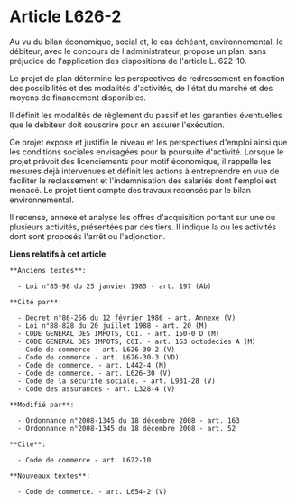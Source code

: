 # Article L626-2

Au vu du bilan économique, social et, le cas échéant, environnemental, le débiteur, avec le concours de l'administrateur,
propose un plan, sans préjudice de l'application des dispositions de l'article L. 622-10. 

Le projet de plan détermine les perspectives de redressement en fonction des possibilités et des modalités d'activités, de
l'état du marché et des moyens de financement disponibles. 

Il définit les modalités de règlement du passif et les garanties éventuelles que le   débiteur doit souscrire pour en assurer
l'exécution. 

Ce projet expose et justifie le niveau et les perspectives d'emploi ainsi que les conditions sociales envisagées pour la
poursuite d'activité. Lorsque le projet prévoit des licenciements pour motif économique, il rappelle les mesures déjà
intervenues et définit les actions à entreprendre en vue de faciliter le reclassement et l'indemnisation des salariés dont
l'emploi est menacé. Le projet tient compte des travaux recensés par le bilan environnemental. 

Il recense, annexe et analyse les offres d'acquisition portant sur une ou plusieurs activités, présentées par des tiers. Il
indique la ou les activités dont sont proposés l'arrêt ou l'adjonction.

**Liens relatifs à cet article**

	**Anciens textes**:

	  - Loi n°85-98 du 25 janvier 1985 - art. 197 (Ab)

	**Cité par**:

	  - Décret n°86-256 du 12 février 1986 - art. Annexe (V)
	  - Loi n°88-828 du 20 juillet 1988 - art. 20 (M)
	  - CODE GENERAL DES IMPOTS, CGI. - art. 150-0 D (M)
	  - CODE GENERAL DES IMPOTS, CGI. - art. 163 octodecies A (M)
	  - Code de commerce - art. L626-30-2 (V)
	  - Code de commerce - art. L626-30-3 (VD)
	  - Code de commerce. - art. L442-4 (M)
	  - Code de commerce. - art. L626-30 (V)
	  - Code de la sécurité sociale. - art. L931-28 (V)
	  - Code des assurances - art. L328-4 (V)

	**Modifié par**:

	  - Ordonnance n°2008-1345 du 18 décembre 2008 - art. 163
	  - Ordonnance n°2008-1345 du 18 décembre 2008 - art. 52

	**Cite**:

	  - Code de commerce - art. L622-10

	**Nouveaux textes**:

	  - Code de commerce. - art. L654-2 (V)

